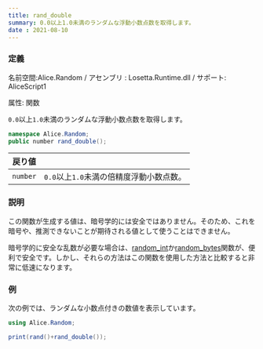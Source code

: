 ```yaml
---
title: rand_double
summary: 0.0以上1.0未満のランダムな浮動小数点数を取得します。
date : 2021-08-10
---
```

### 定義
名前空間:Alice.Random / アセンブリ : Losetta.Runtime.dll / サポート: AliceScript1

属性: 関数

`0.0`以上`1.0`未満のランダムな浮動小数点数を取得します。

```cs title="AliceScript"
namespace Alice.Random;
public number rand_double();
```

|戻り値| |
|-|-|
|`number`|`0.0`以上`1.0`未満の倍精度浮動小数点数。|

### 説明
この関数が生成する値は、暗号学的には安全ではありません。そのため、これを暗号や、推測できないことが期待される値として使うことはできません。

暗号学的に安全な乱数が必要な場合は、[random_int](./random_int.md)か[random_bytes](./random_bytes.md)関数が、便利で安全です。しかし、それらの方法はこの関数を使用した方法と比較すると非常に低速になります。

### 例
次の例では、ランダムな小数点付きの数値を表示しています。

```cs title="AliceScript"
using Alice.Random;

print(rand()+rand_double());
```